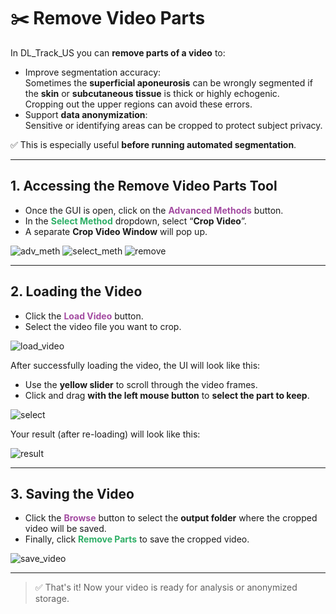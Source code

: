 # ✂️ Remove Video Parts

In DL_Track_US you can **remove parts of a video** to:

- Improve segmentation accuracy:  
  Sometimes the **superficial aponeurosis** can be wrongly segmented if the **skin** or **subcutaneous tissue** is thick or highly echogenic.  
  Cropping out the upper regions can avoid these errors.
- Support **data anonymization**:  
  Sensitive or identifying areas can be cropped to protect subject privacy.

✅ This is especially useful **before running automated segmentation**.

---

## 1. Accessing the Remove Video Parts Tool

- Once the GUI is open, click on the <span style="color: #a34ba1;">**Advanced Methods**</span> button.
- In the <span style="color: #2eaf66;">**Select Method**</span> dropdown, select “**Crop Video**”.
- A separate **Crop Video Window** will pop up.

![adv_meth](md_graphics\remove_video_parts\advanced_methods.png)
![select_meth](md_graphics\remove_video_parts\select_method.png)
![remove](md_graphics\remove_video_parts\remove_video_parts_window.png)

---

## 2. Loading the Video

- Click the <span style="color: #a34ba1;">**Load Video**</span> button.
- Select the video file you want to crop.

![load_video](md_graphics\remove_video_parts\load_video_button.png)

After successfully loading the video, the UI will look like this:

- Use the **yellow slider** to scroll through the video frames.
- Click and drag **with the left mouse button** to **select the part to keep**.

![select](md_graphics\remove_video_parts\selected_area.png)

Your result (after re-loading) will look like this:

![result](md_graphics\remove_video_parts\resulting_video.png)

---

## 3. Saving the Video

- Click the <span style="color: #a34ba1;">**Browse**</span> button to select the **output folder** where the cropped video will be saved.
- Finally, click <span style="color: #2eaf66;">**Remove Parts**</span> to save the cropped video.

![save_video](md_graphics\remove_video_parts\output_path.png)

---

> ✅ That's it! Now your video is ready for analysis or anonymized storage.

